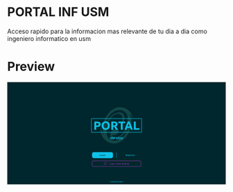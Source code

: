 # PORTAL INF USM
Acceso rapido para la informacion mas relevante de tu dia a dia como ingeniero informatico en usm

# Preview
![Landing](./Previews/Landing.png)